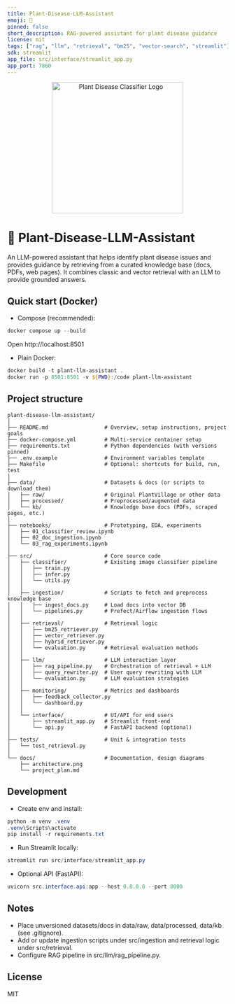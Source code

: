 ```yaml
---
title: Plant-Disease-LLM-Assistant
emoji: 🌿
pinned: false
short_description: RAG-powered assistant for plant disease guidance
license: mit
tags: ["rag", "llm", "retrieval", "bm25", "vector-search", "streamlit"]
sdk: streamlit
app_file: src/interface/streamlit_app.py
app_port: 7860
---
```


<!-- Logo/banner at top -->
<p align="center">
  <img src="images/plant-disease-logo.png" alt="Plant Disease Classifier Logo" width="300"/>
</p>

# 🌿 Plant-Disease-LLM-Assistant

An LLM-powered assistant that helps identify plant disease issues and provides guidance by retrieving from a curated knowledge base (docs, PDFs, web pages). It combines classic and vector retrieval with an LLM to provide grounded answers.

## Quick start (Docker)

- Compose (recommended):
```powershell
docker compose up --build
```
Open http://localhost:8501

- Plain Docker:
```powershell
docker build -t plant-llm-assistant .
docker run -p 8501:8501 -v ${PWD}:/code plant-llm-assistant
```

## Project structure

```
plant-disease-llm-assistant/
│
├── README.md                  # Overview, setup instructions, project goals
├── docker-compose.yml         # Multi-service container setup
├── requirements.txt           # Python dependencies (with versions pinned)
├── .env.example               # Environment variables template
├── Makefile                   # Optional: shortcuts for build, run, test
│
├── data/                      # Datasets & docs (or scripts to download them)
│   ├── raw/                   # Original PlantVillage or other data
│   ├── processed/             # Preprocessed/augmented data
│   └── kb/                    # Knowledge base docs (PDFs, scraped pages, etc.)
│
├── notebooks/                 # Prototyping, EDA, experiments
│   ├── 01_classifier_review.ipynb
│   ├── 02_doc_ingestion.ipynb
│   └── 03_rag_experiments.ipynb
│
├── src/                       # Core source code
│   ├── classifier/            # Existing image classifier pipeline
│   │   ├── train.py
│   │   ├── infer.py
│   │   └── utils.py
│   │
│   ├── ingestion/             # Scripts to fetch and preprocess knowledge base
│   │   ├── ingest_docs.py     # Load docs into vector DB
│   │   └── pipelines.py       # Prefect/Airflow ingestion flows
│   │
│   ├── retrieval/             # Retrieval logic
│   │   ├── bm25_retriever.py
│   │   ├── vector_retriever.py
│   │   ├── hybrid_retriever.py
│   │   └── evaluation.py      # Retrieval evaluation methods
│   │
│   ├── llm/                   # LLM interaction layer
│   │   ├── rag_pipeline.py    # Orchestration of retrieval + LLM
│   │   ├── query_rewriter.py  # User query rewriting with LLM
│   │   └── evaluation.py      # LLM evaluation strategies
│   │
│   ├── monitoring/            # Metrics and dashboards
│   │   ├── feedback_collector.py
│   │   └── dashboard.py
│   │
│   └── interface/             # UI/API for end users
│       ├── streamlit_app.py   # Streamlit front-end
│       └── api.py             # FastAPI backend (optional)
│
├── tests/                     # Unit & integration tests
│   └── test_retrieval.py
│
└── docs/                      # Documentation, design diagrams
    ├── architecture.png
    └── project_plan.md

```

## Development

- Create env and install:
```powershell
python -m venv .venv
.venv\Scripts\activate
pip install -r requirements.txt
```

- Run Streamlit locally:
```powershell
streamlit run src/interface/streamlit_app.py
```

- Optional API (FastAPI):
```powershell
uvicorn src.interface.api:app --host 0.0.0.0 --port 8000
```

## Notes

- Place unversioned datasets/docs in data/raw, data/processed, data/kb (see .gitignore).
- Add or update ingestion scripts under src/ingestion and retrieval logic under src/retrieval.
- Configure RAG pipeline in src/llm/rag_pipeline.py.

## License

MIT
